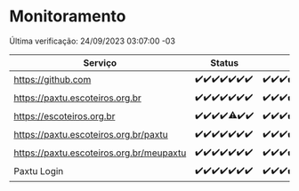 # Monitoramento

Última verificação: 24/09/2023 03:07:00 -03

|Serviço|Status|Últimas 24h|
|---|---|---|
|https://github.com|<span title="2023-09-17: OK=24">✔️</span><span title="2023-09-18: OK=24">✔️</span><span title="2023-09-19: OK=24">✔️</span><span title="2023-09-20: OK=24">✔️</span><span title="2023-09-21: OK=24">✔️</span><span title="2023-09-22: OK=24">✔️</span><span title="2023-09-23: OK=6">✔️</span>|<span title="23/09/2023 03:07:00 -03 : 200">✔️</span><span title="23/09/2023 04:03:00 -03 : 200">✔️</span><span title="23/09/2023 05:06:00 -03 : 200">✔️</span><span title="23/09/2023 06:03:00 -03 : 200">✔️</span><span title="23/09/2023 07:03:00 -03 : 200">✔️</span><span title="23/09/2023 08:02:00 -03 : 200">✔️</span><span title="23/09/2023 09:09:00 -03 : 200">✔️</span><span title="23/09/2023 10:04:00 -03 : 200">✔️</span><span title="23/09/2023 11:03:00 -03 : 200">✔️</span><span title="23/09/2023 12:03:00 -03 : 200">✔️</span><span title="23/09/2023 13:06:00 -03 : 200">✔️</span><span title="23/09/2023 14:03:00 -03 : 200">✔️</span><span title="23/09/2023 15:06:00 -03 : 200">✔️</span><span title="23/09/2023 16:02:00 -03 : 200">✔️</span><span title="23/09/2023 17:04:00 -03 : 200">✔️</span><span title="23/09/2023 18:02:00 -03 : 200">✔️</span><span title="23/09/2023 19:03:00 -03 : 200">✔️</span><span title="23/09/2023 20:03:00 -03 : 200">✔️</span><span title="23/09/2023 21:30:00 -03 : 200">✔️</span><span title="23/09/2023 22:43:00 -03 : 200">✔️</span><span title="23/09/2023 23:15:00 -03 : 200">✔️</span><span title="24/09/2023 00:05:00 -03 : 200">✔️</span><span title="24/09/2023 01:06:00 -03 : 200">✔️</span><span title="24/09/2023 02:03:00 -03 : 200">✔️</span><span title="24/09/2023 03:07:00 -03 : 200">✔️</span>|
|https://paxtu.escoteiros.org.br|<span title="2023-09-17: OK=24">✔️</span><span title="2023-09-18: OK=24">✔️</span><span title="2023-09-19: OK=24">✔️</span><span title="2023-09-20: OK=24">✔️</span><span title="2023-09-21: OK=24">✔️</span><span title="2023-09-22: OK=24">✔️</span><span title="2023-09-23: OK=6">✔️</span>|<span title="23/09/2023 03:07:00 -03 : 200">✔️</span><span title="23/09/2023 04:03:00 -03 : 200">✔️</span><span title="23/09/2023 05:06:00 -03 : 200">✔️</span><span title="23/09/2023 06:03:00 -03 : 200">✔️</span><span title="23/09/2023 07:03:00 -03 : 200">✔️</span><span title="23/09/2023 08:02:00 -03 : 200">✔️</span><span title="23/09/2023 09:09:00 -03 : 200">✔️</span><span title="23/09/2023 10:04:00 -03 : 200">✔️</span><span title="23/09/2023 11:03:00 -03 : 200">✔️</span><span title="23/09/2023 12:03:00 -03 : 200">✔️</span><span title="23/09/2023 13:06:00 -03 : 200">✔️</span><span title="23/09/2023 14:03:00 -03 : 200">✔️</span><span title="23/09/2023 15:06:00 -03 : 200">✔️</span><span title="23/09/2023 16:02:00 -03 : 200">✔️</span><span title="23/09/2023 17:04:00 -03 : 200">✔️</span><span title="23/09/2023 18:02:00 -03 : 200">✔️</span><span title="23/09/2023 19:03:00 -03 : 200">✔️</span><span title="23/09/2023 20:03:00 -03 : 200">✔️</span><span title="23/09/2023 21:30:00 -03 : 200">✔️</span><span title="23/09/2023 22:43:00 -03 : 200">✔️</span><span title="23/09/2023 23:15:00 -03 : 200">✔️</span><span title="24/09/2023 00:05:00 -03 : 200">✔️</span><span title="24/09/2023 01:06:00 -03 : 200">✔️</span><span title="24/09/2023 02:03:00 -03 : 200">✔️</span><span title="24/09/2023 03:07:00 -03 : 200">✔️</span>|
|https://escoteiros.org.br|<span title="2023-09-17: OK=24">✔️</span><span title="2023-09-18: OK=24">✔️</span><span title="2023-09-19: OK=24">✔️</span><span title="2023-09-20: OK=24">✔️</span><span title="2023-09-21: OK=23, Falhas=1">⚠️</span><span title="2023-09-22: OK=24">✔️</span><span title="2023-09-23: OK=6">✔️</span>|<span title="23/09/2023 03:07:00 -03 : 200">✔️</span><span title="23/09/2023 04:03:00 -03 : 200">✔️</span><span title="23/09/2023 05:06:00 -03 : 200">✔️</span><span title="23/09/2023 06:03:00 -03 : 200">✔️</span><span title="23/09/2023 07:03:00 -03 : 200">✔️</span><span title="23/09/2023 08:02:00 -03 : 200">✔️</span><span title="23/09/2023 09:09:00 -03 : 200">✔️</span><span title="23/09/2023 10:04:00 -03 : 200">✔️</span><span title="23/09/2023 11:03:00 -03 : 200">✔️</span><span title="23/09/2023 12:03:00 -03 : 200">✔️</span><span title="23/09/2023 13:06:00 -03 : 200">✔️</span><span title="23/09/2023 14:03:00 -03 : 200">✔️</span><span title="23/09/2023 15:06:00 -03 : 200">✔️</span><span title="23/09/2023 16:02:00 -03 : 200">✔️</span><span title="23/09/2023 17:04:00 -03 : 200">✔️</span><span title="23/09/2023 18:02:00 -03 : 200">✔️</span><span title="23/09/2023 19:03:00 -03 : 200">✔️</span><span title="23/09/2023 20:03:00 -03 : 200">✔️</span><span title="23/09/2023 21:30:00 -03 : 200">✔️</span><span title="23/09/2023 22:43:00 -03 : 200">✔️</span><span title="23/09/2023 23:15:00 -03 : 200">✔️</span><span title="24/09/2023 00:05:00 -03 : 200">✔️</span><span title="24/09/2023 01:06:00 -03 : 200">✔️</span><span title="24/09/2023 02:03:00 -03 : 200">✔️</span><span title="24/09/2023 03:07:00 -03 : 200">✔️</span>|
|https://paxtu.escoteiros.org.br/paxtu|<span title="2023-09-17: OK=24">✔️</span><span title="2023-09-18: OK=24">✔️</span><span title="2023-09-19: OK=24">✔️</span><span title="2023-09-20: OK=24">✔️</span><span title="2023-09-21: OK=24">✔️</span><span title="2023-09-22: OK=24">✔️</span><span title="2023-09-23: OK=6">✔️</span>|<span title="23/09/2023 03:07:00 -03 : 200">✔️</span><span title="23/09/2023 04:03:00 -03 : 200">✔️</span><span title="23/09/2023 05:06:00 -03 : 200">✔️</span><span title="23/09/2023 06:03:00 -03 : 200">✔️</span><span title="23/09/2023 07:03:00 -03 : 200">✔️</span><span title="23/09/2023 08:02:00 -03 : 200">✔️</span><span title="23/09/2023 09:09:00 -03 : 200">✔️</span><span title="23/09/2023 10:04:00 -03 : 200">✔️</span><span title="23/09/2023 11:03:00 -03 : 200">✔️</span><span title="23/09/2023 12:03:00 -03 : 200">✔️</span><span title="23/09/2023 13:06:00 -03 : 200">✔️</span><span title="23/09/2023 14:03:00 -03 : 200">✔️</span><span title="23/09/2023 15:06:00 -03 : 200">✔️</span><span title="23/09/2023 16:02:00 -03 : 200">✔️</span><span title="23/09/2023 17:04:00 -03 : 200">✔️</span><span title="23/09/2023 18:02:00 -03 : 200">✔️</span><span title="23/09/2023 19:03:00 -03 : 200">✔️</span><span title="23/09/2023 20:03:00 -03 : 200">✔️</span><span title="23/09/2023 21:30:00 -03 : 200">✔️</span><span title="23/09/2023 22:43:00 -03 : 200">✔️</span><span title="23/09/2023 23:15:00 -03 : 200">✔️</span><span title="24/09/2023 00:05:00 -03 : 200">✔️</span><span title="24/09/2023 01:06:00 -03 : 200">✔️</span><span title="24/09/2023 02:03:00 -03 : 200">✔️</span><span title="24/09/2023 03:07:00 -03 : 200">✔️</span>|
|https://paxtu.escoteiros.org.br/meupaxtu|<span title="2023-09-17: OK=24">✔️</span><span title="2023-09-18: OK=24">✔️</span><span title="2023-09-19: OK=24">✔️</span><span title="2023-09-20: OK=24">✔️</span><span title="2023-09-21: OK=24">✔️</span><span title="2023-09-22: OK=24">✔️</span><span title="2023-09-23: OK=6">✔️</span>|<span title="23/09/2023 03:07:00 -03 : 200">✔️</span><span title="23/09/2023 04:03:00 -03 : 200">✔️</span><span title="23/09/2023 05:06:00 -03 : 200">✔️</span><span title="23/09/2023 06:03:00 -03 : 200">✔️</span><span title="23/09/2023 07:03:00 -03 : 200">✔️</span><span title="23/09/2023 08:02:00 -03 : 200">✔️</span><span title="23/09/2023 09:09:00 -03 : 200">✔️</span><span title="23/09/2023 10:04:00 -03 : 200">✔️</span><span title="23/09/2023 11:03:00 -03 : 200">✔️</span><span title="23/09/2023 12:03:00 -03 : 200">✔️</span><span title="23/09/2023 13:06:00 -03 : 200">✔️</span><span title="23/09/2023 14:03:00 -03 : 200">✔️</span><span title="23/09/2023 15:06:00 -03 : 200">✔️</span><span title="23/09/2023 16:02:00 -03 : 200">✔️</span><span title="23/09/2023 17:04:00 -03 : 200">✔️</span><span title="23/09/2023 18:02:00 -03 : 200">✔️</span><span title="23/09/2023 19:03:00 -03 : 200">✔️</span><span title="23/09/2023 20:03:00 -03 : 200">✔️</span><span title="23/09/2023 21:30:00 -03 : 200">✔️</span><span title="23/09/2023 22:43:00 -03 : 200">✔️</span><span title="23/09/2023 23:15:00 -03 : 200">✔️</span><span title="24/09/2023 00:05:00 -03 : 200">✔️</span><span title="24/09/2023 01:06:00 -03 : 200">✔️</span><span title="24/09/2023 02:04:00 -03 : 200">✔️</span><span title="24/09/2023 03:07:00 -03 : 200">✔️</span>|
|Paxtu Login|<span title="2023-09-17: OK=24">✔️</span><span title="2023-09-18: OK=24">✔️</span><span title="2023-09-19: OK=24">✔️</span><span title="2023-09-20: OK=24">✔️</span><span title="2023-09-21: OK=24">✔️</span><span title="2023-09-22: OK=24">✔️</span><span title="2023-09-23: OK=6">✔️</span>|<span title="23/09/2023 03:07:00 -03 : 200">✔️</span><span title="23/09/2023 04:03:00 -03 : 200">✔️</span><span title="23/09/2023 05:06:00 -03 : 200">✔️</span><span title="23/09/2023 06:03:00 -03 : 200">✔️</span><span title="23/09/2023 07:03:00 -03 : 200">✔️</span><span title="23/09/2023 08:02:00 -03 : 200">✔️</span><span title="23/09/2023 09:09:00 -03 : 200">✔️</span><span title="23/09/2023 10:04:00 -03 : 200">✔️</span><span title="23/09/2023 11:03:00 -03 : 200">✔️</span><span title="23/09/2023 12:03:00 -03 : 200">✔️</span><span title="23/09/2023 13:06:00 -03 : 200">✔️</span><span title="23/09/2023 14:03:00 -03 : 200">✔️</span><span title="23/09/2023 15:06:00 -03 : 200">✔️</span><span title="23/09/2023 16:02:00 -03 : 200">✔️</span><span title="23/09/2023 17:04:00 -03 : 200">✔️</span><span title="23/09/2023 18:02:00 -03 : 200">✔️</span><span title="23/09/2023 19:03:00 -03 : 200">✔️</span><span title="23/09/2023 20:03:00 -03 : 200">✔️</span><span title="23/09/2023 21:30:00 -03 : 200">✔️</span><span title="23/09/2023 22:43:00 -03 : 200">✔️</span><span title="23/09/2023 23:15:00 -03 : 200">✔️</span><span title="24/09/2023 00:05:00 -03 : 200">✔️</span><span title="24/09/2023 01:06:00 -03 : 200">✔️</span><span title="24/09/2023 02:04:00 -03 : 200">✔️</span><span title="24/09/2023 03:07:00 -03 : 200">✔️</span>|
